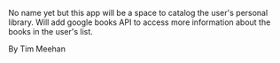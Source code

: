 No name yet but this app will be a space to catalog
the user's personal library. Will add google books API 
to access more information about the books in the
user's list.

By Tim Meehan